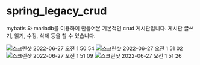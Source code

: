 # spring_legacy_crud

mybatis 와 mariadb를 이용하여 만들어본 기본적인 crud 게시판입니다.
게시판 글쓰기, 읽기, 수정, 삭제 등을 할 수 있습니다.

![스크린샷 2022-06-27 오전 1 50 54](https://user-images.githubusercontent.com/91492469/175825150-4fc9edc5-ea1a-4d69-90f3-351a0b12e4b9.png)
![스크린샷 2022-06-27 오전 1 51 02](https://user-images.githubusercontent.com/91492469/175825153-431229dc-f059-44d5-887c-4ca29d79c06f.png)
![스크린샷 2022-06-27 오전 1 51 09](https://user-images.githubusercontent.com/91492469/175825156-23f0e471-f4ff-4339-8699-8da5383bc772.png)
![스크린샷 2022-06-27 오전 1 51 26](https://user-images.githubusercontent.com/91492469/175825157-8ac89175-672c-44a4-8c3d-cee4011fecbe.png)
